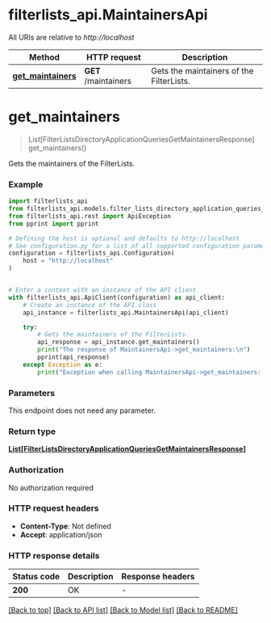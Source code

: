 # filterlists_api.MaintainersApi

All URIs are relative to *http://localhost*

Method | HTTP request | Description
------------- | ------------- | -------------
[**get_maintainers**](MaintainersApi.md#get_maintainers) | **GET** /maintainers | Gets the maintainers of the FilterLists.


# **get_maintainers**
> List[FilterListsDirectoryApplicationQueriesGetMaintainersResponse] get_maintainers()

Gets the maintainers of the FilterLists.

### Example


```python
import filterlists_api
from filterlists_api.models.filter_lists_directory_application_queries_get_maintainers_response import FilterListsDirectoryApplicationQueriesGetMaintainersResponse
from filterlists_api.rest import ApiException
from pprint import pprint

# Defining the host is optional and defaults to http://localhost
# See configuration.py for a list of all supported configuration parameters.
configuration = filterlists_api.Configuration(
    host = "http://localhost"
)


# Enter a context with an instance of the API client
with filterlists_api.ApiClient(configuration) as api_client:
    # Create an instance of the API class
    api_instance = filterlists_api.MaintainersApi(api_client)

    try:
        # Gets the maintainers of the FilterLists.
        api_response = api_instance.get_maintainers()
        print("The response of MaintainersApi->get_maintainers:\n")
        pprint(api_response)
    except Exception as e:
        print("Exception when calling MaintainersApi->get_maintainers: %s\n" % e)
```



### Parameters

This endpoint does not need any parameter.

### Return type

[**List[FilterListsDirectoryApplicationQueriesGetMaintainersResponse]**](FilterListsDirectoryApplicationQueriesGetMaintainersResponse.md)

### Authorization

No authorization required

### HTTP request headers

 - **Content-Type**: Not defined
 - **Accept**: application/json

### HTTP response details

| Status code | Description | Response headers |
|-------------|-------------|------------------|
**200** | OK |  -  |

[[Back to top]](#) [[Back to API list]](../README.md#documentation-for-api-endpoints) [[Back to Model list]](../README.md#documentation-for-models) [[Back to README]](../README.md)

